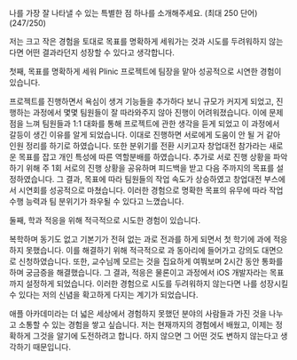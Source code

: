 나를 가장 잘 나타낼 수 있는 특별한 점 하나를 소개해주세요. (최대 250 단어)
(247/250)

저는 크고 작은 경험을 토대로 목표를 명확하게 세워가는 것과 시도를 두려워하지 않는다면 어떤 결과라던지 성장할 수 있다고 생각합니다.

첫째, 목표를 명확하게 세워 Plinic 프로젝트에 팀장을 맡아 성공적으로 시연한 경험이 있습니다.

프로젝트를 진행하면서 욕심이 생겨 기능들을 추가하다 보니 규모가 커지게 되었고, 진행하는 과정에서 몇몇 팀원들이 잘 따라와주지 않아 진행이 어려워졌습니다. 이에 문제점을 느껴 팀원들과 1:1 대화를 통해 프로젝트에 관한 생각을 듣게 되었고 이 과정에서 갈등이 생긴 이유를 알게 되었습니다.
이대로 진행하면 서로에게 도움이 안 될 거 같아 인원 정리를 하기로 하였습니다. 또한 분위기를 전환 시키고자 창업대전 참가라는 새로운 목표를 잡고 개인 특성에 따른 역할분배를 하였습니다. 추가로 서로 진행 상황을 파악하기 위해 주 1회 서로의 진행 상황을 공유하며 피드백을 받고 다음 주까지의 목표를 설정하였습니다.
그 결과, 목표에 따라 팀원들의 작업 속도가 상승하였고 창업대전 부스에서 시연회를 성공적으로 마쳤습니다.
이러한 경험으로 명확한 목표의 유무에 따라 작업 수행 능력과 팀 분위기가 좌우될 수 있다고 느꼈습니다.

둘째, 학과 적응을 위해 적극적으로 시도한 경험이 있습니다.

복학하며 동기도 없고 기본기가 전혀 없는 과로 전과를 하게 되면서 첫 학기에 과에 적응하지 못했습니다. 이를 해결하기 위해 적극적으로 과 동아리에 들어가고 강의도 대면으로 신청하였습니다. 또한, 교수님께 모르는 것을 집요하게 여쭤보며 2시간 동안 통화를 하며 궁금증을 해결했습니다.
그 결과, 적응은 물론이고 과정에서 iOS 개발자라는 목표까지 설정하게 되었습니다.
이러한 경험으로 시도를 두려워하지 않는다면 나를 성장시킬 수 있다는 저의 신념을 확고하게 다지는 계기가 되었습니다.

애플 아카데미라는 더 넓은 세상에서 경험하지 못했던 분야의 사람들과 가진 것을 나누고 소통할 수 있는 경험을 쌓고 싶습니다. 저는 현재까지의 경험에서 배웠고, 이제는 정확하게 그것을 알기에 도전하려고 합니다. 하지 않으면 그 어떤 것도 변하지 않는다고 생각하기 때문입니다.
